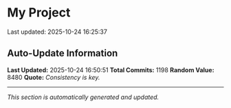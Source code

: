 # My Project


Last updated: 2025-10-24 16:25:37





















































































































































































































































































































































































































































































































































































































































































































































































































































































































































































































































































































































































































































































































































































































































































































































































































































## Auto-Update Information

**Last Updated:** 2025-10-24 16:50:51
**Total Commits:** 1198
**Random Value:** 8480
**Quote:** _Consistency is key._

---
_This section is automatically generated and updated._